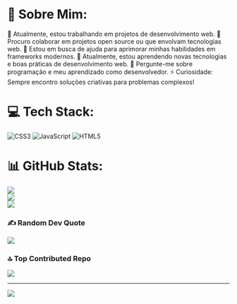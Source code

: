 # 💫 Sobre Mim:
🔭 Atualmente, estou trabalhando em projetos de desenvolvimento web.
👯 Procuro colaborar em projetos open source ou que envolvam tecnologias web.
🤝 Estou em busca de ajuda para aprimorar minhas habilidades em frameworks modernos.
🌱 Atualmente, estou aprendendo novas tecnologias e boas práticas de desenvolvimento web.
💬 Pergunte-me sobre programação e meu aprendizado como desenvolvedor.
⚡ Curiosidade: Sempre encontro soluções criativas para problemas complexos! 



# 💻 Tech Stack:
![CSS3](https://img.shields.io/badge/css3-%231572B6.svg?style=for-the-badge&logo=css3&logoColor=white) ![JavaScript](https://img.shields.io/badge/javascript-%23323330.svg?style=for-the-badge&logo=javascript&logoColor=%23F7DF1E) ![HTML5](https://img.shields.io/badge/html5-%23E34F26.svg?style=for-the-badge&logo=html5&logoColor=white)
# 📊 GitHub Stats:
![](https://github-readme-stats.vercel.app/api?username=RianMessias&theme=dark&hide_border=false&include_all_commits=false&count_private=false)<br/>
![](https://github-readme-streak-stats.herokuapp.com/?user=RianMessias&theme=dark&hide_border=false)<br/>
![](https://github-readme-stats.vercel.app/api/top-langs/?username=RianMessias&theme=dark&hide_border=false&include_all_commits=false&count_private=false&layout=compact)

### ✍️ Random Dev Quote
![](https://quotes-github-readme.vercel.app/api?type=horizontal&theme=radical)

### 🔝 Top Contributed Repo
![](https://github-contributor-stats.vercel.app/api?username=RianMessias&limit=5&theme=dark&combine_all_yearly_contributions=true)

---
[![](https://visitcount.itsvg.in/api?id=RianMessias&icon=0&color=0)](https://visitcount.itsvg.in)

<!-- Proudly created with GPRM ( https://gprm.itsvg.in ) -->
